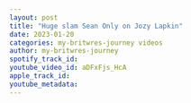 ```yaml
---
layout: post
title: "Huge slam Sean Only on Jozy Lapkin"
date: 2023-01-20
categories: my-britwres-journey videos
author: my-britwres-journey
spotify_track_id: 
youtube_video_id: aDFxFjs_HcA
apple_track_id: 
youtube_metadata: 
---
```

